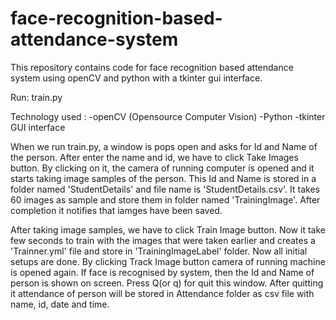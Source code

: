 # face-recognition-based-attendance-system


This repository contains code for face recognition based attendance system using openCV and python with a tkinter gui interface. 

Run: train.py

Technology used :
-openCV (Opensource Computer Vision)
-Python
-tkinter GUI interface



When we run train.py, a window is pops open and asks for Id and Name of the person. 
After enter the name and id, we have to click Take Images button. By clicking on it, the camera of running computer is opened and it starts taking image samples of the person. This Id and Name is stored in a folder named 'StudentDetails' and file name is 'StudentDetails.csv'. It takes 60 images as sample and store them in folder named 'TrainingImage'. After completion it notifies that iamges have been saved.

After taking image samples, we have to click Train Image button. Now it take few seconds to train with the images that were taken earlier and creates a 'Trainner.yml' file and store in 'TrainingImageLabel' folder.
Now all initial setups are done. By clicking Track Image button camera of running machine is opened again. If face is recognised by system, then the Id and Name of person is shown on screen. 
Press Q(or q) for quit this window. After quitting it attendance of person will be stored in Attendance folder as csv file with name, id, date and time.
